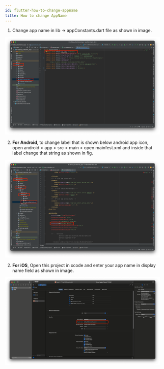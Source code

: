 ```yaml
---
id: flutter-how-to-change-appname
title: How to change AppName
---
```

1. Change app name in lib -> appConstants.dart file as shown in image.

![Android App Name](/img/appname1.png)

2. **For Android**, to change label that is shown below android app icon, open android > app > src > main > open mainfest.xml and inside that label change that string as shown in fig.

![Android App Name](/img/appname2.png)

2. **For iOS**, Open this project in xcode and enter your app name in display name field as shown in image.

![iOS App Name](/img/appname3.png) 